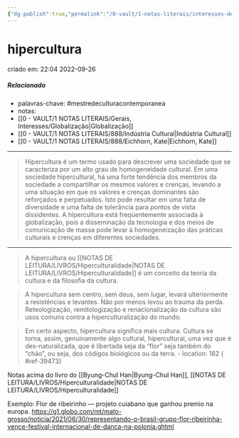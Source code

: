 ```yaml
---
{"dg-publish":true,"permalink":"/0-vault/1-notas-literais/interesses-de-pesquisa/hipercultura/","tags":["mestredeculturacontemporanea"],"dgHomeLink":true,"dgShowLocalGraph":true,"dgShowFileTree":true,"dgEnableSearch":true}
---
```


# hipercultura
criado em: 22:04 2022-09-26

##### Relacionado
- palavras-chave: #mestredeculturacontemporanea 
- notas:
- [[0 - VAULT/1 NOTAS LITERAIS/Gerais, Interesses/Globalização\|Globalização]]
- [[0 - VAULT/1 NOTAS LITERAIS/888/Indústria Cultural\|Indústria Cultural]]
- [[0 - VAULT/1 NOTAS LITERAIS/888/Eichhorn, Kate\|Eichhorn, Kate]]

---
>Hipercultura é um termo usado para descrever uma sociedade que se caracteriza por um alto grau de homogeneidade cultural. Em uma sociedade hipercultural, há uma forte tendência dos membros da sociedade a compartilhar os mesmos valores e crenças, levando a uma situação em que os valores e crenças dominantes são reforçados e perpetuados. Isto pode resultar em uma falta de diversidade e uma falta de tolerância para pontos de vista dissidentes. A hipercultura está freqüentemente associada à globalização, pois a disseminação da tecnologia e dos meios de comunicação de massa pode levar à homogeneização das práticas culturais e crenças em diferentes sociedades.

---
>A hipercultura ou [[NOTAS DE LEITURA/LIVROS/Hiperculturalidade\|NOTAS DE LEITURA/LIVROS/Hiperculturalidade]] é um conceito da teoria da cultura e da filosofia da cultura.

>A hipercultura sem centro, sem deus, sem lugar, levará ulteriormente a resistências e levantes. Não por menos levou ao trauma da perda. Reteologização, remitologização e renacionalização da cultura são usos comuns contra a hiperculturalização do mundo.

>Em certo aspecto, hipercultura significa mais cultura. Cultura se torna, assim, genuinamente algo cultural, hipercultural, uma vez que é des-naturalizada, que é libertada seja da “flor” seja também do “chão”, ou seja, dos códigos biológicos ou da terra. - location: 182
{ #ref-39473}


Notas acima do livro do [[Byung-Chul Han\|Byung-Chul Han]], [[NOTAS DE LEITURA/LIVROS/Hiperculturalidade\|NOTAS DE LEITURA/LIVROS/Hiperculturalidade]]

Exemplo: Flor de ribeirinho — projeto cuiabano que ganhou premio na europa. https://g1.globo.com/mt/mato-grosso/noticia/2021/06/30/representando-o-brasil-grupo-flor-ribeirinha-vence-festival-internacional-de-danca-na-polonia.ghtml
